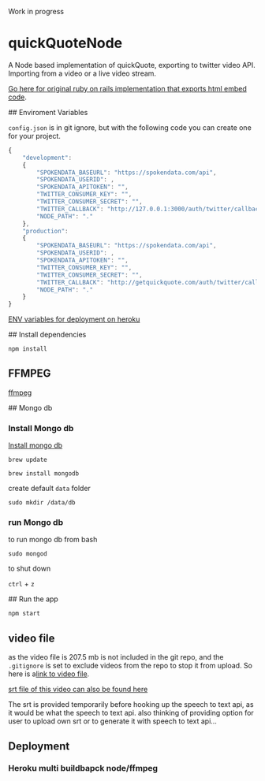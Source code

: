 Work in progress

# quickQuoteNode
A Node based implementation of quickQuote, exporting to twitter video API. Importing from a video or a live video stream.

[Go here for original ruby on rails implementation that exports html embed code](http://times.github.io/quickQuote/).


## Enviroment Variables

`config.json` is in git ignore, but with the following code you can create one for your project. 

```js
{
	"development":
	{ 
	   	"SPOKENDATA_BASEURL": "https://spokendata.com/api",
	    "SPOKENDATA_USERID": ,
	    "SPOKENDATA_APITOKEN": "",
	    "TWITTER_CONSUMER_KEY": "",
	    "TWITTER_CONSUMER_SECRET": "",
	    "TWITTER_CALLBACK": "http://127.0.0.1:3000/auth/twitter/callback",
	    "NODE_PATH": "."
	},
	"production":
	{ 
	   	"SPOKENDATA_BASEURL": "https://spokendata.com/api",
	    "SPOKENDATA_USERID": ,
	    "SPOKENDATA_APITOKEN": "",
	    "TWITTER_CONSUMER_KEY": "",
	    "TWITTER_CONSUMER_SECRET": "",
	    "TWITTER_CALLBACK": "http://getquickquote.com/auth/twitter/callback",
	    "NODE_PATH": "."
	}
}
```


[ENV variables for deployment on heroku](https://devcenter.heroku.com/articles/app-json-schema#env)


## Install dependencies

```bash
npm install
```

## FFMPEG
[ffmpeg](https://github.com/pietrop/InteractiveVideoComponents/wiki/00_components_system_dependencies)

## Mongo db 

### Install  Mongo db 
[Install mongo db](https://docs.mongodb.org/manual/tutorial/install-mongodb-on-os-x/)

```
brew update
```

```
brew install mongodb
```

create default `data` folder 

```
sudo mkdir /data/db
```

### run Mongo db 
to run mongo db from bash
```
sudo mongod
```

to shut down 

`ctrl` + `z`

## Run the app

```bash
npm start
```

## video file

as the video file is 207.5 mb is not included in the git repo, and the `.gitignore` is set to exclude videos from the repo to stop it from upload. So here is a[link to video file](https://dl.dropboxusercontent.com/u/449999/debate_test.mp4). 

[srt file of this video can also be found here](https://dl.dropboxusercontent.com/u/449999/GOP_DEBATE_small.srt)

<!--  -->
The srt is provided temporarily before hooking up the speech to text api, as it would be what the speech to text api. 
also thinking of providing option for user to upload own srt or to generate it with speech to text api...
<!--  -->



## Deployment 

<!-- heroku config:set NODE_PATH=.  -->

### Heroku multi buildbapck node/ffmpeg